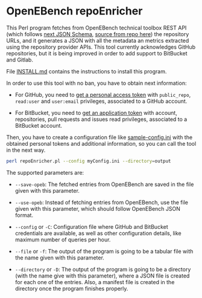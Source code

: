 # OpenEBench repoEnricher

This Perl program fetches from OpenEBench technical toolbox REST API (which follows [next JSON Schema](https://openebench.bsc.es/monitor/tool/tool.json), [source from repo here](https://github.com/inab/elixibilitas/blob/master/java/elixibilitas-rest/src/main/resources/META-INF/resources/tool.json)) the repository URLs, and it generates a JSON with all the metadata an metrics extracted using the repository provider APIs. This tool currently acknowledges GitHub repositories, but it is being improved in order to add support to BitBucket and Gitlab.

File [INSTALL.md](INSTALL.md) contains the instructions to install this program.

In order to use this tool with no ban, you have to obtain next information:

* For GitHub, you need to [get a personal access token](https://github.com/settings/tokens) with `public_repo`, `read:user` and `user:email` privileges,  associated to a GitHub account.

* For BitBucket, you need to [get an application token](https://confluence.atlassian.com/bitbucket/app-passwords-828781300.html) with account, repositories, pull requests and issues read privileges, associated to a BitBucket account.

Then, you have to create a configuration file like [sample-config.ini](sample-config.ini) with the obtained personal tokens and additional information, so you can call the tool in the next way.

```bash
perl repoEnricher.pl --config myConfig.ini --directory=output
```

The supported parameters are:

* `--save-opeb`: The fetched entries from OpenEBench are saved in the file given with this parameter.

* `--use-opeb`: Instead of fetching entries from OpenEBench, use the file given with this parameter, which should follow OpenEBench JSON format.

* `--config` or `-C`: Configuration file where GitHub and BitBucket credentials are available, as well as other configuration details, like maximum number of queries per hour.

* `--file` or `-f`: The output of the program is going to be a tabular file with the name given with this parameter.

* `--directory` or `-D`: The output of the program is going to be a directory (with the name give with this parameter), where a JSON file is created for each one of the entries. Also, a manifest file is created in the directory once the program finishes properly.